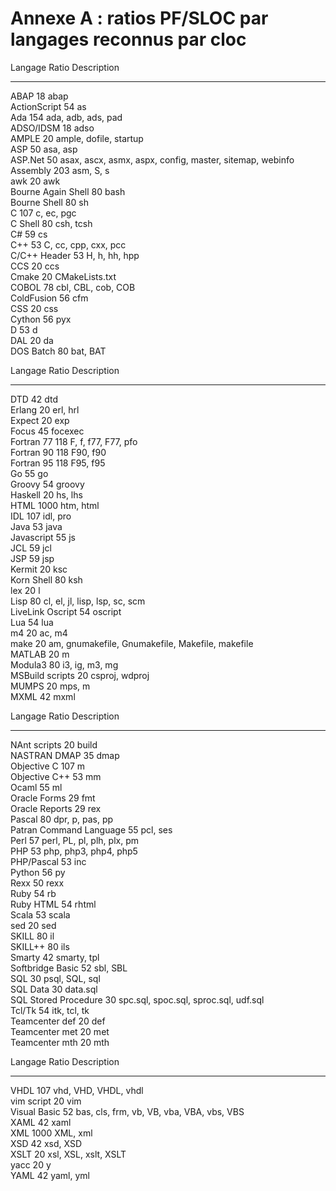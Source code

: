 # Annexe A : ratios PF/SLOC par langages reconnus par cloc

Langage                        Ratio   Description   
---------------------------- --------- ------------------------------------------------------------------                                       
ABAP                            18     abap                                                    
ActionScript                    54     as                                                      
Ada                             154    ada, adb, ads, pad                                      
ADSO/IDSM                       18     adso                                                    
AMPLE                           20     ample, dofile, startup                                  
ASP                             50     asa, asp                                                
ASP.Net                         50     asax, ascx, asmx, aspx, config, master, sitemap, webinfo
Assembly                        203    asm, S, s                                               
awk                             20     awk                                                     
Bourne Again Shell              80     bash                                                    
Bourne Shell                    80     sh                                                      
C                               107    c, ec, pgc                                              
C Shell                         80     csh, tcsh                                               
C#                              59     cs                                                      
C++                             53     C, cc, cpp, cxx, pcc                                    
C/C++ Header                    53     H, h, hh, hpp                                           
CCS                             20     ccs                                                     
Cmake                           20     CMakeLists.txt                                          
COBOL                           78     cbl, CBL, cob, COB                                      
ColdFusion                      56     cfm                                                     
CSS                             20     css                                                     
Cython                          56     pyx                                                     
D                               53     d                                                       
DAL                             20     da                                                      
DOS Batch                       80     bat, BAT  

Langage                        Ratio   Description   
---------------------------- --------- ------------------------------------------------------------------      
DTD                             42     dtd                                                     
Erlang                          20     erl, hrl                                                
Expect                          20     exp                                                     
Focus                           45     focexec                                                 
Fortran 77                      118    F, f, f77, F77, pfo                                     
Fortran 90                      118    F90, f90                                                
Fortran 95                      118    F95, f95                                                
Go                              55     go                                                      
Groovy                          54     groovy                                                  
Haskell                         20     hs, lhs                                                 
HTML                           1000    htm, html                                               
IDL                             107    idl, pro                                                
Java                            53     java                                                    
Javascript                      55     js                                                      
JCL                             59     jcl                                                     
JSP                             59     jsp                                                     
Kermit                          20     ksc                                                     
Korn Shell                      80     ksh                                                     
lex                             20     l                                                       
Lisp                            80     cl, el, jl, lisp, lsp, sc, scm                          
LiveLink Oscript                54     oscript                                                 
Lua                             54     lua                                                     
m4                              20     ac, m4                                                  
make                            20     am, gnumakefile, Gnumakefile, Makefile, makefile        
MATLAB                          20     m                                                       
Modula3                         80     i3, ig, m3, mg                                          
MSBuild scripts                 20     csproj, wdproj                                          
MUMPS                           20     mps, m                                                  
MXML                            42     mxml   

Langage                        Ratio   Description   
---------------------------- --------- ------------------------------------------------------------------                                                   
NAnt scripts                    20     build                                                   
NASTRAN DMAP                    35     dmap                                                    
Objective C                     107    m                                                       
Objective C++                   53     mm                                                      
Ocaml                           55     ml                                                      
Oracle Forms                    29     fmt                                                     
Oracle Reports                  29     rex                                                     
Pascal                          80     dpr, p, pas, pp                                         
Patran Command Language         55     pcl, ses                                                
Perl                            57     perl, PL, pl, plh, plx, pm                              
PHP                             53     php, php3, php4, php5                                   
PHP/Pascal                      53     inc                                                     
Python                          56     py                                                      
Rexx                            50     rexx                                                    
Ruby                            54     rb                                                      
Ruby HTML                       54     rhtml                                                   
Scala                           53     scala                                                   
sed                             20     sed                                                     
SKILL                           80     il                                                      
SKILL++                         80     ils                                                     
Smarty                          42     smarty, tpl                                             
Softbridge Basic                52     sbl, SBL                                                
SQL                             30     psql, SQL, sql                                          
SQL Data                        30     data.sql                                                
SQL Stored Procedure            30     spc.sql, spoc.sql, sproc.sql, udf.sql                   
Tcl/Tk                          54     itk, tcl, tk                                            
Teamcenter def                  20     def                                                     
Teamcenter met                  20     met                                                     
Teamcenter mth                  20     mth   

Langage                        Ratio   Description   
---------------------------- --------- ------------------------------------------------------------------                                                     
VHDL                            107    vhd, VHD, VHDL, vhdl                                    
vim script                      20     vim                                                     
Visual Basic                    52     bas, cls, frm, vb, VB, vba, VBA, vbs, VBS               
XAML                            42     xaml                                                    
XML                            1000    XML, xml                                                
XSD                             42     xsd, XSD                                                
XSLT                            20     xsl, XSL, xslt, XSLT                                    
yacc                            20     y                                                       
YAML                            42     yaml, yml                                               
